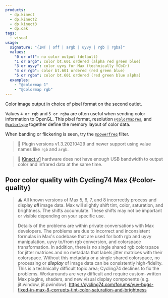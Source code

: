 ```yaml
---
products:
  - dp.kinect
  - dp.kinect2
  - dp.kinect3
  - dp.oak
tags:
  - visual
usage:
  signature: "{INT | off | argb | uyvy | rgb | rgba}"
  values:
    "0 or off": no color output (default)
    "1 or argb": color bt.601 ordered (alpha red green blue)
    "3 or uyvy": color uyvy for Max (technically YCbCr)
    "4 or rgb": color bt.601 ordered (red green blue)
    "5 or rgba": color bt.601 ordered (red green blue alpha)  
  examples:
    - "@colormap 1"
    - "@colormap rgb"
---
```


Color image output in choice of pixel format on the second outlet.

Values `4 or rgb` and `5 or rgba` are often useful when sending color information
to OpenGL. This pixel format, resolution [`@colormapres`](colormapres.md), and
[`@colortype`](colortype.md) together define the memory layout of color data.

When banding or flickering is seen, try the [`@powerfreq`](powerfreq.md) filter.

> 📝 Plugin versions v1.3.20210429 and newer support using value names like `rgb` and `argb`.

> 📝 [Kinect v1](../../_hardware/sensors/kinect-v1.md) hardware
> does not have enough USB bandwidth to output color and infrared data at the same time.

## Poor color quality with Cycling74 Max {#color-quality}

> ⚠️ All known versions of Max 5, 6, 7, and 8 incorrectly process and display
>  ***all*** image data. Max will slightly shift tint, color,
> saturation, and brightness. The shifts accumulate. These shifts may
> not be important or visible depending on your specific use.
> 
> Details of the problems are within private conversations with Max developers.
> The problems are due to incorrect and inconsistent formulas in
> Max's codebase that are used for both rgb and uyvy manipulation,
> uyvy to/from rgb conversion, and colorspace transformation. In addition,
> there is no single shared rgb colorspace for jitter matrices and no
> metadata that labels jitter matrices with their colorspace. Without this
> metadata or a single shared colorspace, no processing or ***display*** of
> image data can be consistently high-fidelity. This is a technically
> difficult topic area; Cycling74 declines to fix the problems.
> Workarounds are very difficult and require custom-written Max plugins,
> shaders, and new visual display components (e.g. jit.window, jit.pwindow).
> <https://cycling74.com/forums/yuv-bugs-fixed-in-max-8-corrupts-tint-color-saturation-and-brightness>
